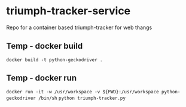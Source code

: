 # triumph-tracker-service
Repo for a container based triumph-tracker for web thangs

## Temp - docker build
`docker build -t python-geckodriver .`

## Temp - docker run
`docker run -it -w /usr/workspace -v ${PWD}:/usr/workspace python-geckodriver /bin/sh`
`python triumph-tracker.py`